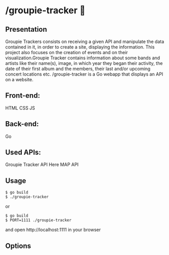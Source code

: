 # /groupie-tracker 🎸

## Presentation
Groupie Trackers consists on receiving a given API and manipulate the data contained in it, in order to create a site, displaying the information. This project also focuses on the creation of events and on their visualization.Groupie Tracker contains information about some bands and artists like their name(s), image, in which year they began their activity, the date of their first album and the members, their last and/or upcoming concert locations etc.
/groupie-tracker is a Go webapp that displays an API on a website.

## Front-end:
HTML
CSS
JS
## Back-end:
Go

## Used APIs:
Groupie Tracker API
Here MAP API

## Usage
```
$ go build
$ ./groupie-tracker
```
or
```
$ go build
$ PORT=1111 ./groupie-tracker
```
and open http://localhost:1111 in your browser
## Options